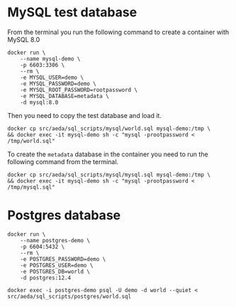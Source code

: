 # MySQL test database

From the terminal you run the following command to create a container with MySQL 8.0

```
docker run \
    --name mysql-demo \
    -p 6603:3306 \
    --rm \
    -e MYSQL_USER=demo \
    -e MYSQL_PASSWORD=demo \
    -e MYSQL_ROOT_PASSWORD=rootpassword \
    -e MYSQL_DATABASE=metadata \
    -d mysql:8.0
```

Then you need to copy the test database and load it.

```
docker cp src/aeda/sql_scripts/mysql/world.sql mysql-demo:/tmp \
&& docker exec -it mysql-demo sh -c "mysql -prootpassword < /tmp/world.sql"
```

To create the `metadata` database in the container you need to run the following command from the terminal.

```
docker cp src/aeda/sql_scripts/mysql/mysql.sql mysql-demo:/tmp \
&& docker exec -it mysql-demo sh -c "mysql -prootpassword < /tmp/mysql.sql"
```

# Postgres database

```
docker run \
    --name postgres-demo \
    -p 6604:5432 \
    --rm \
    -e POSTGRES_PASSWORD=demo \
    -e POSTGRES_USER=demo \
    -e POSTGRES_DB=world \
    -d postgres:12.4
```

```
docker exec -i postgres-demo psql -U demo -d world --quiet < src/aeda/sql_scripts/postgres/world.sql
```
